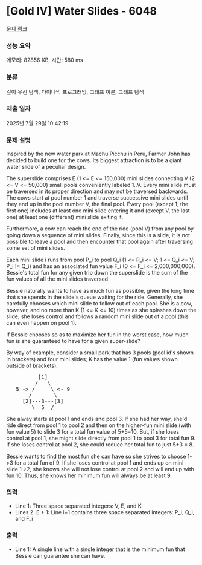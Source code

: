 # [Gold IV] Water Slides - 6048 

[문제 링크](https://www.acmicpc.net/problem/6048) 

### 성능 요약

메모리: 82856 KB, 시간: 580 ms

### 분류

깊이 우선 탐색, 다이나믹 프로그래밍, 그래프 이론, 그래프 탐색

### 제출 일자

2025년 7월 29일 10:42:19

### 문제 설명

<p>Inspired by the new water park at Machu Picchu in Peru, Farmer John has decided to build one for the cows. Its biggest attraction is to be a giant water slide of a peculiar design.</p>

<p>The superslide comprises E (1 <= E <= 150,000) mini slides connecting V (2 <= V <= 50,000) small pools conveniently labeled 1..V. Every mini slide must be traversed in its proper direction and may not be traversed backwards. The cows start at pool number 1 and traverse successive mini slides until they end up in the pool number V, the final pool. Every pool (except 1, the first one) includes at least one mini slide entering it and (except V, the last one) at least one (different) mini slide exiting it.</p>

<p>Furthermore, a cow can reach the end of the ride (pool V) from any pool by going down a sequence of mini slides. Finally, since this is a slide, it is not possible to leave a pool and then encounter that pool again after traversing some set of mini slides.</p>

<p>Each mini slide i runs from pool P_i to pool Q_i (1 <= P_i <= V; 1 <= Q_i <= V; P_i != Q_i) and has an associated fun value F_i (0 <= F_i <= 2,000,000,000). Bessie's total fun for any given trip down the superslide is the sum of the fun values of all the mini slides traversed.</p>

<p>Bessie naturally wants to have as much fun as possible, given the long time that she spends in the slide's queue waiting for the ride. Generally, she carefully chooses which mini slide to follow out of each pool. She is a cow, however, and no more than K (1 <= K <= 10) times as she splashes down the slide, she loses control and follows a random mini slide out of a pool (this can even happen on pool 1).</p>

<p>If Bessie chooses so as to maximize her fun in the worst case, how much fun is she guaranteed to have for a given super-slide?</p>

<p>By way of example, consider a small park that has 3 pools (pool id's shown in brackets) and four mini slides; K has the value 1 (fun values shown outside of brackets):</p>

<pre>          [1]
         /   \
   5 -> /     \ <- 9
       /       \
     [2]---3---[3]
        \__5__/</pre>

<p>She alway starts at pool 1 and ends and pool 3. If she had her way, she'd ride direct from pool 1 to pool 2 and then on the higher-fun mini slide (with fun value 5) to slide 3 for a total fun value of 5+5=10. But, if she loses control at pool 1, she might slide directly from pool 1 to pool 3 for total fun 9. If she loses control at pool 2, she could reduce her total fun to just 5+3 = 8.</p>

<p>Bessie wants to find the most fun she can have so she strives to choose 1->3 for a total fun of 9. If she loses control at pool 1 and ends up on mini slide 1->2, she knows she will not lose control at pool 2 and will end up with fun 10. Thus, she knows her minimum fun will always be at least 9.</p>

### 입력 

 <ul>
	<li>Line 1: Three space separated integers: V, E, and K</li>
	<li>Lines 2..E + 1: Line i+1 contains three space separated integers: P_i, Q_i, and F_i</li>
</ul>

<p> </p>

### 출력 

 <ul>
	<li>Line 1: A single line with a single integer that is the minimum fun that Bessie can guarantee she can have.</li>
</ul>

<p> </p>

